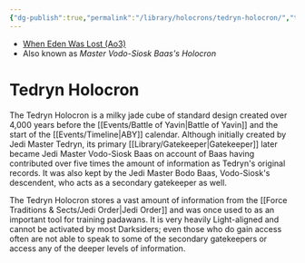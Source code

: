 ```yaml
---
{"dg-publish":true,"permalink":"/library/holocrons/tedryn-holocron/","tags":["holocron"],"noteIcon":"saber1"}
---
```


- [When Eden Was Lost (Ao3)](https://archiveofourown.org/works/19334440)
- Also known as *Master Vodo-Siosk Baas's Holocron*
# Tedryn Holocron

The Tedryn Holocron is a milky jade cube of standard design created over 4,000 years before the [[Events/Battle of Yavin\|Battle of Yavin]] and the start of the [[Events/Timeline\|ABY]] calendar. Although initially created by Jedi Master Tedryn, its primary [[Library/Gatekeeper\|Gatekeeper]] later became Jedi Master Vodo-Siosk Baas on account of Baas having contributed over five times the amount of information as Tedryn's original records. It was also kept by the Jedi Master Bodo Baas, Vodo-Siosk's descendent, who acts as a secondary gatekeeper as well. 

The Tedryn Holocron stores a vast amount of information from the [[Force Traditions & Sects/Jedi Order\|Jedi Order]] and was once used to as an important tool for training padawans. It is very heavily Light-aligned and cannot be activated by most Darksiders; even those who do gain access often are not able to speak to some of the secondary gatekeepers or access any of the deeper levels of information.  
